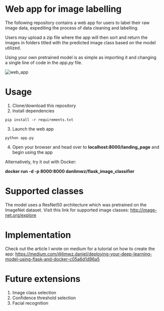 # Web app for image labelling

The following repository contains a web app for users to label their raw image data, expediting the process of data cleaning and labelling.

Users may upload a zip file where the app will then sort and return the images in folders titled with the predicted image class based on the model utilized.

Using your own pretrained model is as simple as importing it and changing a single line of code in the *app.py* file.

![web_app](https://user-images.githubusercontent.com/52344837/70791925-b544b680-1dca-11ea-8386-d1cc04939981.gif)

# Usage
1) Clone/download this repository
2) Install dependencies
``` 
pip install -r requirements.txt
```
3) Launch the web app
```
python app.py
```
4) Open your browser and head over to **localhost:8000/landing_page** and begin using the app

Alternatively, try it out with Docker: 

**docker run -d -p 8000:8000 danlimwz/flask_image_classifier**

# Supported classes

The model uses a ResNet50 architecture which was pretrained on the ImageNet dataset. Visit this link for supported image classes: http://image-net.org/explore

# Implementation

Check out the article I wrote on medium for a tutorial on how to create the app: https://medium.com/@limwz.daniel/deploying-your-deep-learning-model-using-flask-and-docker-c05a6d1d96a5 

# Future extensions
1) Image class selection
2) Confidence threshold selection
3) Facial recognition

